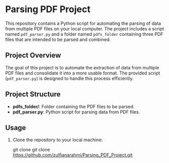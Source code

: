# Parsing PDF Project

This repository contains a Python script for automating the parsing of data from multiple PDF files on your local computer. The project includes a script named `pdf_parser.py` and a folder named `pdfs_folder` containing three PDF files that are intended to be parsed and combined.

## Project Overview

The goal of this project is to automate the extraction of data from multiple PDF files and consolidate it into a more usable format. The provided script (`pdf_parser.py`) is designed to handle this process efficiently.

## Project Structure

- **pdfs_folder/**: Folder containing the PDF files to be parsed.
- **pdf_parser.py**: Python script for parsing data from PDF files.

## Usage

1. Clone the repository to your local machine:

   git clone git clone https://github.com/zulfianarahmi/Parsing_PDF_Project.git

